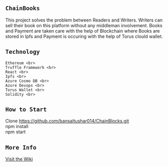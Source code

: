 

## `ChainBooks`

This project solves the problem between Readers and Writers. Writers can sell their book on this platform without any middleman involvement. Books and Payment are taken care with the help of Blockchain where Books are stored in Ipfs and Payment is occuring with the help of Torus clould wallet.

## `Technology`

    Ethereum <br>
    Truffle Framework <br>
    React <br>
    Ipfs <br>
    Azure Cosmo DB <br>
    Azure Devops <br>
    Torus Wallet <br>
    Solidity <br>


## `How to Start`

Clone https://github.com/bansaltushar014/ChainBlocks.git <br>
npm install <br>
npm start <br>

## `More Info` 

[Visit the Wiki](https://github.com/bansaltushar014/ChainBooks/wiki/ChainBooks)
